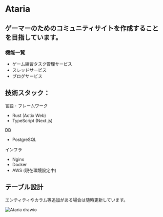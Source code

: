# Ataria

## ゲーマーのためのコミュニティサイトを作成することを目指しています。

### 機能一覧

- ゲーム練習タスク管理サービス
- スレッドサービス
- ブログサービス

## 技術スタック：

言語・フレームワーク
- Rust (Actix Web)
- TypeScript (Next.js)

DB
- PostgreSQL

インフラ
- Nginx
- Docker
- AWS (現在環境設定中)

## テーブル設計
エンティティやカラム等追加がある場合は随時更新しています。

![Ataria drawio](https://github.com/user-attachments/assets/5053d5e5-318d-48b3-8c79-a48e2bab7c1c)
